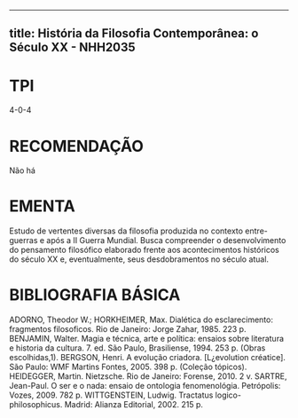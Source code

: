 
---
title: História da Filosofia Contemporânea: o Século XX - NHH2035 
---

# TPI

4-0-4

# RECOMENDAÇÃO

Não há

# EMENTA

Estudo de vertentes diversas da filosofia produzida no contexto entre-guerras e após a II Guerra Mundial. Busca compreender o desenvolvimento do pensamento filosófico elaborado frente aos acontecimentos históricos do século XX e, eventualmente, seus desdobramentos no século atual.

# BIBLIOGRAFIA BÁSICA

ADORNO, Theodor W.; HORKHEIMER, Max. Dialética do esclarecimento: fragmentos filosoficos. Rio de Janeiro: Jorge Zahar, 1985. 223 p.
BENJAMIN, Walter. Magia e técnica, arte e política: ensaios sobre literatura e historia da cultura. 7. ed. São Paulo, Brasiliense, 1994. 253 p. (Obras escolhidas,1).
BERGSON, Henri. A evolução criadora. [L¿evolution créatice]. São Paulo: WMF Martins Fontes, 2005. 398 p. (Coleção tópicos).
HEIDEGGER, Martin. Nietzsche. Rio de Janeiro: Forense, 2010. 2 v.
SARTRE, Jean-Paul. O ser e o nada: ensaio de ontologia fenomenológia. Petrópolis: Vozes, 2009. 782 p.
WITTGENSTEIN, Ludwig. Tractatus logico-philosophicus. Madrid: Alianza Editorial, 2002. 215 p.
        